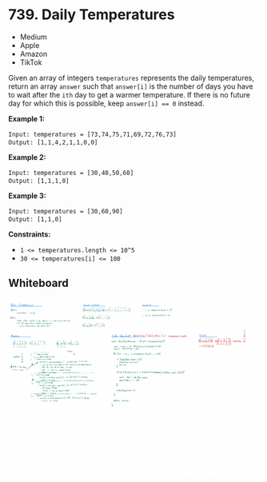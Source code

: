# 739. Daily Temperatures
- Medium
- Apple
- Amazon
- TikTok

Given an array of integers `temperatures` represents the daily temperatures,
return an array `answer` such that `answer[i]` is the number of days you have to
wait after the `ith` day to get a warmer temperature. If there is no future day
for which this is possible, keep `answer[i] == 0` instead.

**Example 1:**
```
Input: temperatures = [73,74,75,71,69,72,76,73]
Output: [1,1,4,2,1,1,0,0]
```

**Example 2:**
```
Input: temperatures = [30,40,50,60]
Output: [1,1,1,0]
```

**Example 3:**
```
Input: temperatures = [30,60,90]
Output: [1,1,0]
```

**Constraints:**
- `1 <= temperatures.length <= 10^5`
- `30 <= temperatures[i] <= 100`

## Whiteboard
![Whiteboard Image 01][whiteboard-image-01]

<!-- Refs -->
[whiteboard-image-01]: whiteboard-01.jpg
